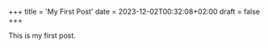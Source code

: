 +++
title = 'My First Post'
date = 2023-12-02T00:32:08+02:00
draft = false
+++

This is my first post.